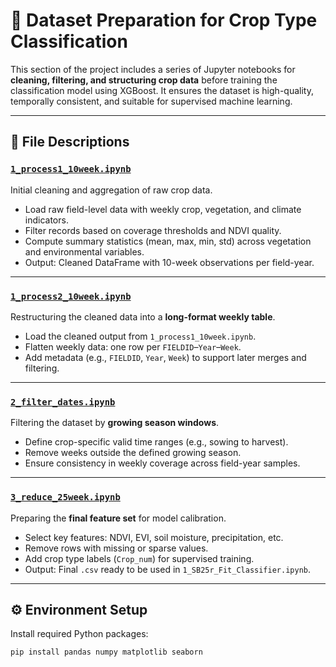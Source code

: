 # 🌱 Dataset Preparation for Crop Type Classification

This section of the project includes a series of Jupyter notebooks for **cleaning, filtering, and structuring crop data** before training the classification model using XGBoost. It ensures the dataset is high-quality, temporally consistent, and suitable for supervised machine learning.

---

## 📁 File Descriptions

### [`1_process1_10week.ipynb`](./1_process1_10week.ipynb)

Initial cleaning and aggregation of raw crop data.

- Load raw field-level data with weekly crop, vegetation, and climate indicators.
- Filter records based on coverage thresholds and NDVI quality.
- Compute summary statistics (mean, max, min, std) across vegetation and environmental variables.
- Output: Cleaned DataFrame with 10-week observations per field-year.

---

### [`1_process2_10week.ipynb`](./1_process2_10week.ipynb)

Restructuring the cleaned data into a **long-format weekly table**.

- Load the cleaned output from `1_process1_10week.ipynb`.
- Flatten weekly data: one row per `FIELDID`–`Year`–`Week`.
- Add metadata (e.g., `FIELDID`, `Year`, `Week`) to support later merges and filtering.

---

### [`2_filter_dates.ipynb`](./2_filter_dates.ipynb)

Filtering the dataset by **growing season windows**.

- Define crop-specific valid time ranges (e.g., sowing to harvest).
- Remove weeks outside the defined growing season.
- Ensure consistency in weekly coverage across field-year samples.

---

### [`3_reduce_25week.ipynb`](./3_reduce_25week.ipynb)

Preparing the **final feature set** for model calibration.

- Select key features: NDVI, EVI, soil moisture, precipitation, etc.
- Remove rows with missing or sparse values.
- Add crop type labels (`Crop_num`) for supervised training.
- Output: Final `.csv` ready to be used in `1_SB25r_Fit_Classifier.ipynb`.

---

## ⚙️ Environment Setup

Install required Python packages:

```bash
pip install pandas numpy matplotlib seaborn
